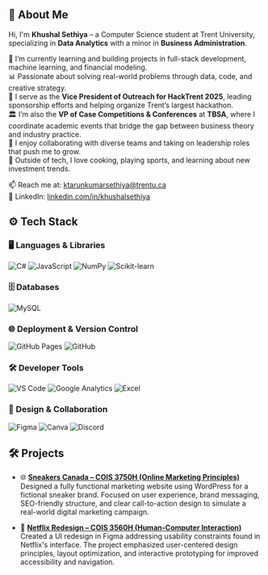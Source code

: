 ## 👋 About Me

Hi, I'm **Khushal Sethiya** – a Computer Science student at Trent University, specializing in **Data Analytics** with a minor in **Business Administration**.

🚀 I’m currently learning and building projects in full-stack development, machine learning, and financial modeling.  
📊 Passionate about solving real-world problems through data, code, and creative strategy.  
🧠 I serve as the **Vice President of Outreach for HackTrent 2025**, leading sponsorship efforts and helping organize Trent’s largest hackathon.  
🏛️ I’m also the **VP of Case Competitions & Conferences** at **TBSA**, where I coordinate academic events that bridge the gap between business theory and industry practice.  
🤝 I enjoy collaborating with diverse teams and taking on leadership roles that push me to grow.  
🍜 Outside of tech, I love cooking, playing sports, and learning about new investment trends.

📫 Reach me at: [ktarunkumarsethiya@trentu.ca](mailto:ktarunkumarsethiya@trentu.ca)  
🔗 LinkedIn: [linkedin.com/in/khushalsethiya](https://linkedin.com/in/khushalsethiya)

## ⚙️ Tech Stack

### 🖥️ Languages & Libraries
![C#](https://img.shields.io/badge/-C%23-239120?style=flat-square&logo=c-sharp&logoColor=white)
![JavaScript](https://img.shields.io/badge/-JavaScript-F7DF1E?style=flat-square&logo=javascript&logoColor=black)
![NumPy](https://img.shields.io/badge/-NumPy-013243?style=flat-square&logo=numpy)
![Scikit-learn](https://img.shields.io/badge/-Scikit--learn-F7931E?style=flat-square&logo=scikit-learn&logoColor=white)

### 🗄️ Databases
![MySQL](https://img.shields.io/badge/-MySQL-4479A1?style=flat-square&logo=mysql&logoColor=white)

### 🌐 Deployment & Version Control
![GitHub Pages](https://img.shields.io/badge/-GitHub%20Pages-121013?style=flat-square&logo=github)
![GitHub](https://img.shields.io/badge/-GitHub-181717?style=flat-square&logo=github)

### 🛠️ Developer Tools
![VS Code](https://img.shields.io/badge/-VS%20Code-007ACC?style=flat-square&logo=visual-studio-code)
![Google Analytics](https://img.shields.io/badge/-Google%20Analytics-E37400?style=flat-square&logo=google-analytics&logoColor=white)
![Excel](https://img.shields.io/badge/-Microsoft%20Excel-217346?style=flat-square&logo=microsoft-excel&logoColor=white)

### 🎨 Design & Collaboration
![Figma](https://img.shields.io/badge/-Figma-F24E1E?style=flat-square&logo=figma&logoColor=white)
![Canva](https://img.shields.io/badge/-Canva-00C4CC?style=flat-square&logo=canva&logoColor=white)
![Discord](https://img.shields.io/badge/-Discord-5865F2?style=flat-square&logo=discord&logoColor=white)

## 🛠️ Projects

- 🌐 [**Sneakers Canada – COIS 3750H (Online Marketing Principles)**](https://sneakerscanada8.wordpress.com/)  
  Designed a fully functional marketing website using WordPress for a fictional sneaker brand. Focused on user experience, brand messaging, SEO-friendly structure, and clear call-to-action design to simulate a real-world digital marketing campaign.

- 🎨 [**Netflix Redesign – COIS 3560H (Human-Computer Interaction)**](https://www.figma.com/proto/F8GwnaJkD6mTTzjjqJC422/Netflix-Prototype?node-id=3-2&p=f&t=tdS087X0QxkVGGyq-0&scaling=scale-down&content-scaling=fixed&page-id=0%3A1&starting-point-node-id=3%3A2)  
  Created a UI redesign in Figma addressing usability constraints found in Netflix's interface. The project emphasized user-centered design principles, layout optimization, and interactive prototyping for improved accessibility and navigation.

